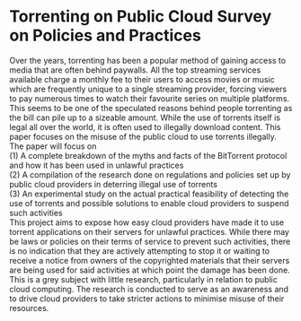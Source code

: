 # Torrenting on Public Cloud Survey on Policies and Practices
Over the years, torrenting has been a popular method of gaining access to
media that are often behind paywalls. All the top streaming services available
charge a monthly fee to their users to access movies or music which are
frequently unique to a single streaming provider, forcing viewers to pay
numerous times to watch their favourite series on multiple platforms. This
seems to be one of the speculated reasons behind people torrenting as the
bill can pile up to a sizeable amount. While the use of torrents itself is legal all
over the world, it is often used to illegally download content. This paper
focuses on the misuse of the public cloud to use torrents illegally.<br>
The paper will focus on<br>
(1) A complete breakdown of the myths and facts of the BitTorrent protocol
and how it has been used in unlawful practices<br>
(2) A compilation of the research done on regulations and policies set up by
public cloud providers in deterring illegal use of torrents<br>
(3) An experimental study on the actual practical feasibility of detecting the
use of torrents and possible solutions to enable cloud providers to suspend
such activities<br>
This project aims to expose how easy cloud providers have made it to use
torrent applications on their servers for unlawful practices. While there may be
laws or policies on their terms of service to prevent such activities, there is no
indication that they are actively attempting to stop it or waiting to receive a
notice from owners of the copyrighted materials that their servers are being
used for said activities at which point the damage has been done.
This is a grey subject with little research, particularly in relation to public cloud
computing. The research is conducted to serve as an awareness and to drive
cloud providers to take stricter actions to minimise misuse of their resources.
